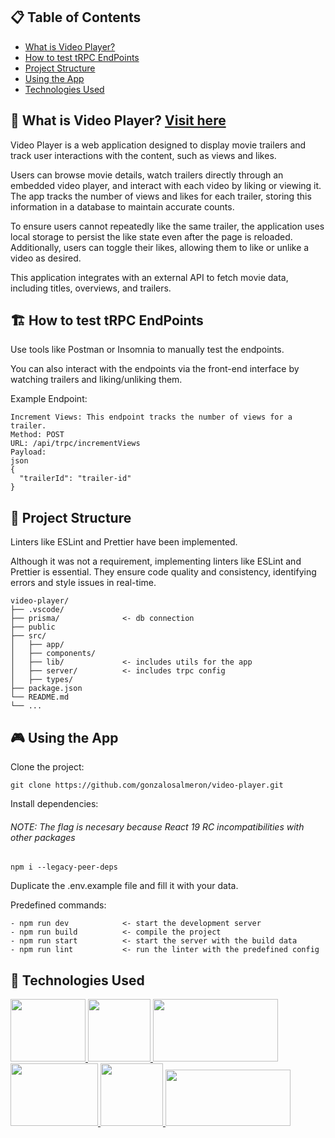 ## 📋 Table of Contents

- [What is Video Player?](#-what-is-video-player)
- [How to test tRPC EndPoints](#%EF%B8%8F-how-to-test-trpc-endpoints)
- [Project Structure](#-project-structure)
- [Using the App](#-using-the-app)
- [Technologies Used](#-technologies-used)

## 👀 What is Video Player? [Visit here](https://video-player-theta-hazel.vercel.app/)

Video Player is a web application designed to display movie trailers and track user interactions with the content, such as views and likes.

Users can browse movie details, watch trailers directly through an embedded video player, and interact with each video by liking or viewing it. The app tracks the number of views and likes for each trailer, storing this information in a database to maintain accurate counts.

To ensure users cannot repeatedly like the same trailer, the application uses local storage to persist the like state even after the page is reloaded. Additionally, users can toggle their likes, allowing them to like or unlike a video as desired.

This application integrates with an external API to fetch movie data, including titles, overviews, and trailers.

## 🏗️ How to test tRPC EndPoints

Use tools like Postman or Insomnia to manually test the endpoints.

You can also interact with the endpoints via the front-end interface by watching trailers and liking/unliking them.

Example Endpoint:

```
Increment Views: This endpoint tracks the number of views for a trailer.
Method: POST
URL: /api/trpc/incrementViews
Payload:
json
{
  "trailerId": "trailer-id"
}
```

## 📂 Project Structure

Linters like ESLint and Prettier have been implemented.

Although it was not a requirement, implementing linters like ESLint and Prettier is essential. They ensure code quality and consistency, identifying errors and style issues in real-time.

```text
video-player/
├── .vscode/
├── prisma/              <- db connection
├── public
├── src/
│   ├── app/
│   ├── components/
│   ├── lib/             <- includes utils for the app
│   ├── server/          <- includes trpc config
│   ├── types/
├── package.json
└── README.md
└── ...
```

## 🎮 Using the App

Clone the project:

```
git clone https://github.com/gonzalosalmeron/video-player.git
```

Install dependencies:
###### NOTE: The flag is necesary because React 19 RC incompatibilities with other packages

```
npm i --legacy-peer-deps
```

Duplicate the .env.example file and fill it with your data.

Predefined commands:

```
- npm run dev            <- start the development server
- npm run build          <- compile the project
- npm run start          <- start the server with the build data
- npm run lint           <- run the linter with the predefined config
```


## 🤖 Technologies Used

<a href="https://nextjs.org/">
    <img src="https://upload.wikimedia.org/wikipedia/commons/archive/8/8e/20230404233502%21Nextjs-logo.svg" width="120" height="100" style="object-fit: contain">
</a>
<a href="https://react.dev/">
    <img src="https://encrypted-tbn0.gstatic.com/images?q=tbn:ANd9GcSlGmKtrnxElpqw3AExKXPWWBulcwjlvDJa1Q&s" width="100" height="100" style="object-fit: cover">
</a>
<a href="https://tailwindcss.com/">
    <img src="https://www.solucionex.com/sites/default/files/posts/imagen/tailwindcss-1633184775.jpeg" width="200" height="100" style="object-fit: cover">
</a>
<a href="https://www.prisma.io/">
    <img src="https://prismalens.vercel.app/header/logo-white.svg" width="140" height="100" style="object-fit: contain">
</a>
<a href="https://zod.dev/">
    <img src="https://zod.dev/logo.svg" width="100" height="100" style="object-fit: contain">
</a>
<a href="https://www.postgresql.org/">
    <img src="https://encrypted-tbn0.gstatic.com/images?q=tbn:ANd9GcSW0dpEHiENPIkozM6y8N0S_gcjL0X4PWAMLw&s" width="200" height="90" style="object-fit: contain">
</a>
